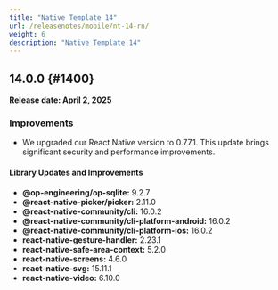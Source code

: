 ```yaml
---
title: "Native Template 14"
url: /releasenotes/mobile/nt-14-rn/
weight: 6
description: "Native Template 14"
---
```


## 14.0.0 {#1400}

**Release date: April 2, 2025**

### Improvements

* We upgraded our React Native version to 0.77.1. This update brings significant security and performance improvements.

#### Library Updates and Improvements

* **@op-engineering/op-sqlite:** 9.2.7
* **@react-native-picker/picker:** 2.11.0
* **@react-native-community/cli:** 16.0.2
* **@react-native-community/cli-platform-android:** 16.0.2
* **@react-native-community/cli-platform-ios:** 16.0.2
* **react-native-gesture-handler:** 2.23.1
* **react-native-safe-area-context:** 5.2.0
* **react-native-screens:** 4.6.0
* **react-native-svg:** 15.11.1
* **react-native-video:** 6.10.0
